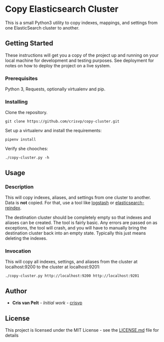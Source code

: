 # Copy Elasticsearch Cluster

This is a small Python3 utility to copy indexes, mappings, and settings from one ElasticSearch cluster to another.

## Getting Started

These instructions will get you a copy of the project up and running on your local machine for development and testing purposes. See deployment for notes on how to deploy the project on a live system.

### Prerequisites

Python 3, Requests, optionally virtualenv and pip.

### Installing

Clone the repository.

```
git clone https://github.com/crisvp/copy-cluster.git
```

Set up a virtualenv and install the requirements:

```
pipenv install
```

Verify she chooches:

```
./copy-cluster.py -h
```

## Usage

### Description

This will copy indexes, aliases, and settings from one cluster to another. Data is **not** copied. For that, use a tool like [logstash](https://www.elastic.co/products/logstash) or [elasticsearch-reindex](https://github.com/garbin/elasticsearch-reindex).

The destination cluster should be completely empty so that indexes and aliases can be created. The tool is fairly basic. Any errors are passed on as exceptions, the tool will crash, and you will have to manually bring the destination cluster back into an empty state. Typically this just means deleting the indexes.

### Invocation

This will copy all indexes, settings, and aliases from the cluster at localhost:9200 to the cluster at localhost:9201:

```
./copy-cluster.py http://localhost:9200 http://localhost:9201
```

## Author

* **Cris van Pelt** - *Initial work* - [crisvp](https://github.com/crisvp)

## License

This project is licensed under the MIT License - see the [LICENSE.md](LICENSE.md) file for details

